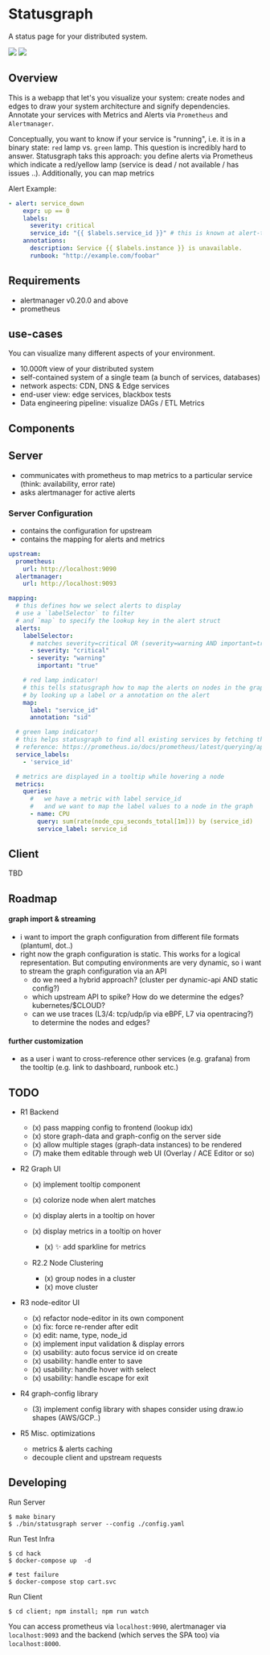 # Statusgraph
A status page for your distributed system.

![](./statusgraph-svc.png)
![](./statusgraph-shop.png)

## Overview
This is a webapp that let's you visualize your system: create nodes and edges to draw your system architecture and signify dependencies. Annotate your services with Metrics and Alerts via `Prometheus` and `Alertmanager`.

Conceptually, you want to know if your service is "running", i.e. it is in a binary state: `red` lamp vs. `green` lamp.
This question is incredibly hard to answer. Statusgraph taks this approach: you define alerts via Prometheus which indicate a red/yellow lamp (service is dead / not available / has issues ..).
Additionally, you can map metrics

Alert Example:

```yaml
- alert: service_down
    expr: up == 0
    labels:
      severity: critical
      service_id: "{{ $labels.service_id }}" # this is known at alert-time
    annotations:
      description: Service {{ $labels.instance }} is unavailable.
      runbook: "http://example.com/foobar"
```

## Requirements
* alertmanager v0.20.0 and above
* prometheus

## use-cases

You can visualize many different aspects of your environment.
* 10.000ft view of your distributed system
* self-contained system of a single team (a bunch of services, databases)
* network aspects: CDN, DNS & Edge services
* end-user view: edge services, blackbox tests
* Data engineering pipeline: visualize DAGs / ETL Metrics

## Components
## Server
* communicates with prometheus to map metrics to a particular service (think: availability, error rate)
* asks alertmanager for active alerts

### Server Configuration
* contains the configuration for upstream
* contains the mapping for alerts and metrics

```yaml
upstream:
  prometheus:
    url: http://localhost:9090
  alertmanager:
    url: http://localhost:9093

mapping:
  # this defines how we select alerts to display
  # use a `labelSelector` to filter
  # and `map` to specify the lookup key in the alert struct
  alerts:
    labelSelector:
      # matches severity=critical OR (severity=warning AND important=true)
      - severity: "critical"
      - severity: "warning"
        important: "true"

    # red lamp indicator!
    # this tells statusgraph how to map the alerts on nodes in the graph:
    # by looking up a label or a annotation on the alert
    map:
      label: "service_id"
      annotation: "sid"

  # green lamp indicator!
  # this helps statusgraph to find all existing services by fetching the label values
  # reference: https://prometheus.io/docs/prometheus/latest/querying/api/#querying-label-values
  service_labels:
    - 'service_id'

  # metrics are displayed in a tooltip while hovering a node
  metrics:
    queries:
      #   we have a metric with label service_id
      #   and we want to map the label values to a node in the graph
      - name: CPU
        query: sum(rate(node_cpu_seconds_total[1m])) by (service_id)
        service_label: service_id
```

## Client
TBD

## Roadmap
#### graph import & streaming
* i want to import the graph configuration from different file formats (plantuml, dot..)
* right now the graph configuration is static. This works for a logical representation. But computing environments are very dynamic, so
 i want to stream the graph configuration via an API
  * do we need a hybrid approach? (cluster per dynamic-api AND static config?)
  * which upstream API to spike? How do we determine the edges? kubernetes/$CLOUD?
  * can we use traces (L3/4: tcp/udp/ip via eBPF, L7 via opentracing?) to determine the nodes and edges?

#### further customization
* as a user i want to cross-reference other services (e.g. grafana) from the tooltip (e.g. link to dashboard, runbook etc.)

## TODO

* R1 Backend
  * (x) pass mapping config to frontend (lookup idx)
  * (x) store graph-data and graph-config on the server side
  * (x) allow multiple stages (graph-data instances) to be rendered
  * (7) make them editable through web UI (Overlay / ACE Editor or so)

* R2 Graph UI
  * (x) implement tooltip component
  * (x) colorize node when alert matches
  * (x) display alerts in a tooltip on hover
  * (x) display metrics in a tooltip on hover
    * (x) :sparkles: add sparkline for metrics

  * R2.2 Node Clustering
    * (x) group nodes in a cluster
    * (x) move cluster

* R3 node-editor UI
  * (x) refactor node-editor in its own component
  * (x) fix: force re-render after edit
  * (x) edit: name, type, node_id
  * (x) implement input validation & display errors
  * (x) usability: auto focus service id on create
  * (x) usability: handle enter to save
  * (x) usability: handle hover with select
  * (x) usability: handle escape for exit

* R4 graph-config library
  * (3) implement config library with shapes
        consider using draw.io shapes (AWS/GCP..)


* R5 Misc. optimizations
  * metrics & alerts caching
  * decouple client and upstream requests

## Developing

Run Server

```
$ make binary
$ ./bin/statusgraph server --config ./config.yaml
```

Run Test Infra

```
$ cd hack
$ docker-compose up  -d

# test failure
$ docker-compose stop cart.svc
```

Run Client

```
$ cd client; npm install; npm run watch
```

You can access prometheus via `localhost:9090`, alertmanager via `localhost:9093` and the backend (which serves the SPA too) via `localhost:8000`.
